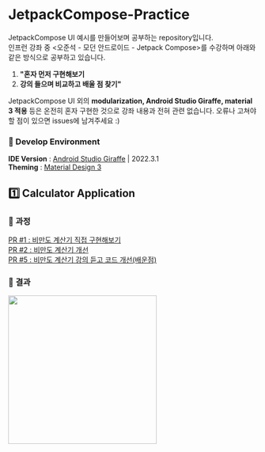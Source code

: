 # JetpackCompose-Practice
JetpackCompose UI 예시를 만들어보며 공부하는 repository입니다. </br>
인프런 강좌 중 <오준석 - 모던 안드로이드 - Jetpack Compose>를 수강하며 아래와 같은 방식으로 공부하고 있습니다.
1. **"혼자 먼저 구현해보기**
2. **강의 들으며 비교하고 배울 점 찾기"**
   
JetpackCompose UI 외의 **modularization, Android Studio Giraffe, material 3 적용** 등은 온전히 혼자 구현한 것으로 강좌 내용과 전혀 관련 없습니다. 오류나 고쳐야할 점이 있으면 issues에 남겨주세요 :)

### 🤖 Develop Environment
**IDE Version** : [Android Studio Giraffe](https://developer.android.com/studio/releases?hl=ko) | 2022.3.1 </br>
**Theming** : [Material Design 3](https://developer.android.com/jetpack/androidx/releases/compose-material3?hl=ko)

## 1️⃣ Calculator Application
### 📌 **과정**

[PR #1 : 비만도 계산기 직접 구현해보기](https://github.com/mjkim1019/JetpackCompose-Practice/pull/1) </br>
[PR #2 : 비만도 계산기 개선](https://github.com/mjkim1019/JetpackCompose-Practice/pull/2) </br>
[PR #5 : 비만도 계산기 강의 듣고 코드 개선(배운점)](https://github.com/mjkim1019/JetpackCompose-Practice/pull/5)

### 📌 **결과** </br>
<img src = "https://github.com/mjkim1019/JetpackCompose-Practice/assets/50831854/fe6b22a3-20b2-47d5-9fd4-c75d17fc57ec" width = 300>
